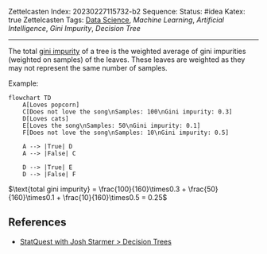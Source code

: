Zettelcasten Index: 20230227115732-b2
Sequence:
Status: #idea
Katex: true
Zettelcasten Tags: [Data Science](../map-of-content/Data%20Science.md), *Machine Learning*, *Artificial Intelligence*, *Gini Impurity*, *Decision Tree*

---

The total [gini impurity](20230227115732-b2.md) of a tree is the weighted average of gini impurities (weighted on samples) of the leaves. These leaves are weighted as they may not represent the same number of samples.

Example:

````mermaid
flowchart TD
    A[Loves popcorn]
    C[Does not love the song\nSamples: 100\nGini impurity: 0.3]
    D[Loves cats]
    E[Loves the song\nSamples: 50\nGini impurity: 0.1]
    F[Does not love the song\nSamples: 10\nGini impurity: 0.5]

    A --> |True| D
    A --> |False| C

    D --> |True| E
    D --> |False| F
````

$\text{total gini impurity} = \frac{100}{160}\times0.3 + \frac{50}{160}\times0.1 + \frac{10}{160}\times0.5 = 0.25$

## References

* [StatQuest with Josh Starmer > Decision Trees](../references/StatQuest%20with%20Josh%20Starmer.md#decision-trees)
